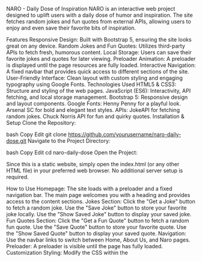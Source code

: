 NARO - Daily Dose of Inspiration
NARO is an interactive web project designed to uplift users with a daily dose of humor and inspiration. The site fetches random jokes and fun quotes from external APIs, allowing users to enjoy and even save their favorite bits of inspiration.

Features
Responsive Design: Built with Bootstrap 5, ensuring the site looks great on any device.
Random Jokes and Fun Quotes: Utilizes third-party APIs to fetch fresh, humorous content.
Local Storage: Users can save their favorite jokes and quotes for later viewing.
Preloader Animation: A preloader is displayed until the page resources are fully loaded.
Interactive Navigation: A fixed navbar that provides quick access to different sections of the site.
User-Friendly Interface: Clean layout with custom styling and engaging typography using Google Fonts.
Technologies Used
HTML5 & CSS3: Structure and styling of the web pages.
JavaScript (ES6): Interactivity, API fetching, and local storage management.
Bootstrap 5: Responsive design and layout components.
Google Fonts:
Henny Penny for a playful look.
Arsenal SC for bold and elegant text styles.
APIs:
JokeAPI for fetching random jokes.
Chuck Norris API for fun and quirky quotes.
Installation & Setup
Clone the Repository:

bash
Copy
Edit
git clone https://github.com/yourusername/naro-daily-dose.git
Navigate to the Project Directory:

bash
Copy
Edit
cd naro-daily-dose
Open the Project:

Since this is a static website, simply open the index.html (or any other HTML file) in your preferred web browser. No additional server setup is required.

How to Use
Homepage: The site loads with a preloader and a fixed navigation bar. The main page welcomes you with a heading and provides access to the content sections.
Jokes Section:
Click the "Get a Joke" button to fetch a random joke.
Use the "Save Joke" button to store your favorite joke locally.
Use the "Show Saved Joke" button to display your saved joke.
Fun Quotes Section:
Click the "Get a Fun Quote" button to fetch a random fun quote.
Use the "Save Quote" button to store your favorite quote.
Use the "Show Saved Quote" button to display your saved quote.
Navigation: Use the navbar links to switch between Home, About Us, and Naro pages.
Preloader: A preloader is visible until the page has fully loaded.
Customization
Styling: Modify the CSS within the <style> tags to change colors, fonts, or layout.
API Endpoints: If desired, replace the current API endpoints in the JavaScript functions with other services.
Local Storage: The current implementation uses the browser's local storage for saving favorites. This can be expanded or integrated with a backend for more persistent storage.
Future Improvements
Backend Integration: Implement a server-side component for handling contact form submissions and user data.
User Authentication: Allow users to create accounts and securely manage their saved favorites.
Enhanced Content: Add more content types (e.g., inspirational images, videos) and expand API support.
UI/UX Enhancements: Refine the design and add animations for a more engaging user experience.

Acknowledgements
Thanks to the JokeAPI and Chuck Norris API for providing the humorous content.
Special thanks to Bootstrap for the responsive framework.
Google Fonts for the beautiful typography.
